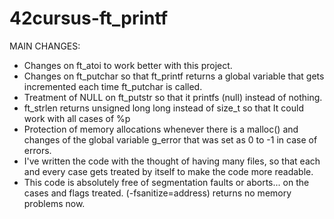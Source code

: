 # 42cursus-ft_printf

MAIN CHANGES:

- Changes on ft_atoi to work better with this project.
- Changes on ft_putchar so that ft_printf returns a global variable that gets incremented each time ft_putchar is called.
- Treatment of NULL on ft_putstr so that it printfs (null) instead of nothing.
- ft_strlen returns unsigned long long instead of size_t so that It could work with all cases of %p
- Protection of memory allocations whenever there is a malloc() and changes of the global variable g_error that was set as 0 to -1 in case of errors.
- I've written the code with the thought of having many files, so that each and every case gets treated by itself to make the code more readable.
- This code is absolutely free of segmentation faults or aborts... on the cases and flags treated. (-fsanitize=address) returns no memory problems now.
